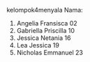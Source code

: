 kelompok4menyala
Nama:
1. Angelia Fransisca 02
2. Gabriella Priscilla 10
3. Jessica Netania 16
4. Lea Jessica 19
5. Nicholas Emmanuel 23
